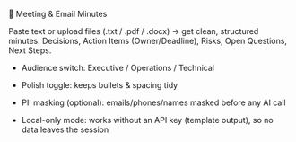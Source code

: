 📝 Meeting & Email Minutes

Paste text or upload files (.txt / .pdf / .docx) → get clean, structured minutes: Decisions, Action Items (Owner/Deadline), Risks, Open Questions, Next Steps.

  - Audience switch: Executive / Operations / Technical
  
  - Polish toggle: keeps bullets & spacing tidy
  
  - PII masking (optional): emails/phones/names masked before any AI call

  - Local-only mode: works without an API key (template output), so no data leaves the session
